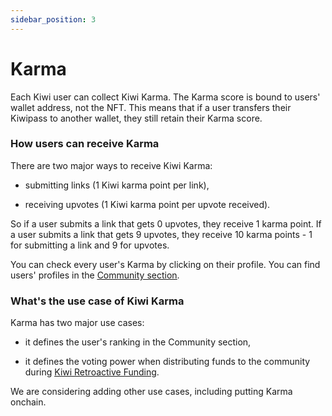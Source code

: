 ```yaml
---
sidebar_position: 3
---
```


# Karma

Each Kiwi user can collect Kiwi Karma. The Karma score is bound to users' wallet address, not the NFT. This means that if a user transfers their Kiwipass to another wallet, they still retain their Karma score.

### How users can receive Karma

There are two major ways to receive Kiwi Karma:

- submitting links (1 Kiwi karma point per link),

- receiving upvotes (1 Kiwi karma point per upvote received).

So if a user submits a link that gets 0 upvotes, they receive 1 karma point. If a user submits a link that gets 9 upvotes, they receive 10 karma points - 1 for submitting a link and 9 for upvotes.

You can check every user's Karma by clicking on their profile. You can find users' profiles in the <u>[Community section](https://news.kiwistand.com/community?utm_source=kiwi_docs&utm_medium=website_owned&utm_campaign=karma)</u>.

### What's the use case of Kiwi Karma

Karma has two major use cases:

- it defines the user's ranking in the Community section,

- it defines the voting power when distributing funds to the community during <u>[Kiwi Retroactive Funding](/docs/community/retro-funding)</u>.

We are considering adding other use cases, including putting Karma onchain.
